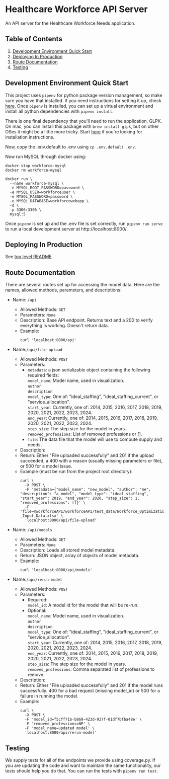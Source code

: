 # Healthcare Workforce API Server

An API server for the Healthcare Workforce Needs application.

## Table of Contents

1. [Development Environment Quick Start](#development-environment-quick-start)
1. [Deploying In Production](#deploying-in-production)
1. [Route Documentation](#route-documentation)
1. [Testing](#testing)

## Development Environment Quick Start

This project uses `pipenv` for python package version management, so make sure you have that installed. If you need instructions for setting it up, check [here](https://pipenv.pypa.io/en/latest/install/#installing-pipenv). Once  `pipenv` is installed, you can set up a virtual environment and install all python dependencies with `pipenv install`.

There is one final dependency that you'll need to run the application, GLPK. On mac, you can install this package with `brew install glpk`, but on other OSes it might be a little more tricky. Start [here](https://www.gnu.org/software/glpk/) if you're looking for installation instructions.

Now, copy the .env.default to .env using `cp .env.default .env`.

Now run MySQL through docker using:
```
docker stop workforce-mysql
docker rm workforce-mysql

docker run \
  --name workforce-mysql \
  -e MYSQL_ROOT_PASSWORD=password \
  -e MYSQL_USER=workforceuser \
  -e MYSQL_PASSWORD=password \
  -e MYSQL_DATABASE=workforcewebapp \
  -d \
  -p 3306:3306 \
  mysql:5
```

Once `pipenv` is set up and the .env file is set correctly, run `pipenv run serve` to run a local development server at http://localhost:8000/.

## Deploying In Production

See [top level README](../README.md).

## Route Documentation 

There are several routes set up for accessing the model data. Here are the names, allowed methods, parameters, and descriptions:

- Name: `/api`
  - Allowed Methods: `GET`
  - Parameters: `None`
  - Description: Base API endpoint. Returns text and a 200 to verify everything is working. Doesn't return data.
  - Example:
    ```
    curl 'localhost:8000/api'
    ```

- Name:`/api/file-upload`
  - Allowed Methods: `POST`
  - Parameters:
      - `metadata`: a json serializable object containing the following required fields:  
          `model_name`: Model name, used in visualization.  
          `author`  
          `description`  
          `model_type`: One of: "ideal_staffing", "ideal_staffing_current", or "service_allocation".  
          `start_year`: Currently, one of: 2014, 2015, 2016, 2017, 2018, 2019, 2020, 2021, 2022, 2023, 2024.  
          `end_year`: Currently, one of: 2014, 2015, 2016, 2017, 2018, 2019, 2020, 2021, 2022, 2023, 2024.  
          `step_size`: The step size for the model in years.  
          `removed_professions`: List of removed professions or [].
      - `file`: The data file that the model will use to compute supply and needs.
  - Description:
  - Return: Either "File uploaded successfully" and 201 if the upload succeeded, a 400 with a reason (usually missing parameters or file), or 500 for a model issue.
  - Example (must be run from the project root directory):
    ```
    curl \
      -X POST \
      -F 'metadata={"model_name": "new_model", "author": "me", "description": "a model", "model_type": "ideal_staffing", "start_year": 2019, "end_year": 2020, "step_size": 1, "removed_professions": []}' \
      -F 'file=@workforceAPI/workforceAPI/test_data/Workforce_Optimization_Tool_-_Input_Data.xlsx' \
      'localhost:8000/api/file-upload'
    ```

- Name: `/api/models`
  - Allowed Methods: `GET`
  - Parameters: `None`
  - Description: Loads all stored model metadata.
  - Return: JSON object, array of objects of model metadata.
  - Example:
    ```
    curl 'localhost:8000/api/models'
    ```

- Name:`/api/rerun-model`
  - Allowed Methods: `POST`
  - Parameters:
      - Required:  
           `model_id`: A model id for the model that will be re-run.  
      - Optional:  
          `model_name`: Model name, used in visualization.  
          `author`  
          `description`  
          `model_type`: One of: "ideal_staffing", "ideal_staffing_current", or "service_allocation".  
          `start_year`: Currently, one of: 2014, 2015, 2016, 2017, 2018, 2019, 2020, 2021, 2022, 2023, 2024.  
          `end_year`: Currently, one of: 2014, 2015, 2016, 2017, 2018, 2019, 2020, 2021, 2022, 2023, 2024.  
          `step_size`: The step size for the model in years.  
          `removed_professions`: Comma separated list of professions to remove.
  - Description:
  - Return: Either "File uploaded successfully" and 201 if the model runs successfully. 400 for a bad request (missing model_id) or 500 for a failure in running the model.
  - Example:
    ```
    curl \
      -X POST \
      -F 'model_id=f5cff71b-b869-423d-937f-01df7bfba48e' \
      -F 'removed_professions=NP' \
      -F 'model_name=updated model' \
      'localhost:8000/api/rerun-model'
    ```

## Testing

We supply tests for all of the endpoints we provide using coverage.py. If you are updating the code and want to maintain the same functionality, our tests should help you do that. You can run the tests with `pipenv run test`.
